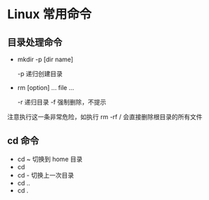 # Linux 常用命令


## 目录处理命令

- mkdir -p [dir name]

	-p  递归创建目录

- rm [option] ... file ...

	-r 递归目录
	-f 强制删除，不提示

注意执行这一条非常危险，如执行 rm -rf / 会直接删除根目录的所有文件


## cd 命令

- cd ~	切换到 home 目录
- cd 
- cd -	 切换上一次目录
- cd ..
- cd .